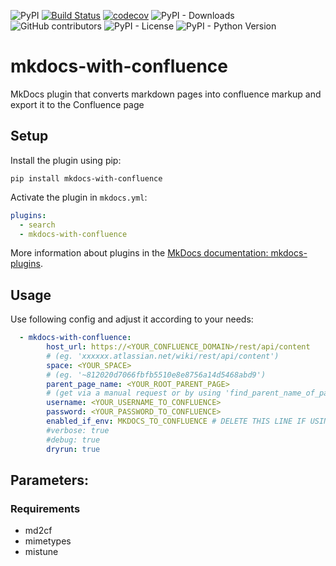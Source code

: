 ![PyPI](https://img.shields.io/pypi/v/mkdocs-with-confluence)
[![Build Status](https://app.travis-ci.com/pawelsikora/mkdocs-with-confluence.svg?token=Nxwjs6L2kEPqZeJARZzo&branch=main)](https://app.travis-ci.com/pawelsikora/mkdocs-with-confluence)
[![codecov](https://codecov.io/gh/pawelsikora/mkdocs-with-confluence/branch/master/graph/badge.svg)](https://codecov.io/gh/pawelsikora/mkdocs-with-confluence)
![PyPI - Downloads](https://img.shields.io/pypi/dm/mkdocs-with-confluence)
![GitHub contributors](https://img.shields.io/github/contributors/pawelsikora/mkdocs-with-confluence)
![PyPI - License](https://img.shields.io/pypi/l/mkdocs-with-confluence)
![PyPI - Python Version](https://img.shields.io/pypi/pyversions/mkdocs-with-confluence)
# mkdocs-with-confluence 

MkDocs plugin that converts markdown pages into confluence markup
and export it to the Confluence page

## Setup
Install the plugin using pip:

`pip install mkdocs-with-confluence`

Activate the plugin in `mkdocs.yml`:

```yaml
plugins:
  - search
  - mkdocs-with-confluence
```

More information about plugins in the [MkDocs documentation: mkdocs-plugins](https://www.mkdocs.org/user-guide/plugins/).

## Usage

Use following config and adjust it according to your needs:

```yaml
  - mkdocs-with-confluence:
        host_url: https://<YOUR_CONFLUENCE_DOMAIN>/rest/api/content
        # (eg. 'xxxxxx.atlassian.net/wiki/rest/api/content')
        space: <YOUR_SPACE> 
        # (eg. '~812020d7066fbfb5510e8e8756a14d5468abd9')
        parent_page_name: <YOUR_ROOT_PARENT_PAGE> 
        # (get via a manual request or by using 'find_parent_name_of_page()' in './tests/test.py')
        username: <YOUR_USERNAME_TO_CONFLUENCE>
        password: <YOUR_PASSWORD_TO_CONFLUENCE>
        enabled_if_env: MKDOCS_TO_CONFLUENCE # DELETE THIS LINE IF USING THE PLUGIN OUTSIDE OF A CONTAINER
        #verbose: true
        #debug: true
        dryrun: true
```

## Parameters:

### Requirements
- md2cf
- mimetypes
- mistune
